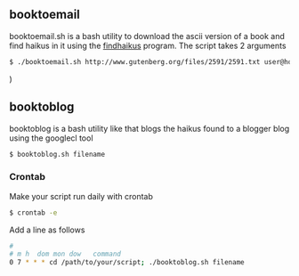 ## booktoemail
booktoemail.sh is a bash utility to download the ascii version of a book and find haikus in it using the [findhaikus](https://github.com/jdf/haikufinder "findhaikus") program. The script takes 2 arguments

```bash
$ ./booktoemail.sh http://www.gutenberg.org/files/2591/2591.txt user@host.com
```
)

## booktoblog
booktoblog is a bash utility like that blogs the haikus found to a blogger blog using the googlecl tool

```bash
$ booktoblog.sh filename
```

### Crontab
Make your script run daily with crontab

```bash
$ crontab -e
```

Add a line as follows

```bash
# 
# m h  dom mon dow   command
0 7 * * * cd /path/to/your/script; ./booktoblog.sh filename
```

